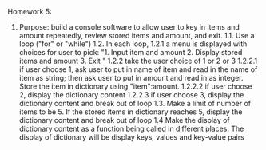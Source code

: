 Homework 5:
1. Purpose: build a console software to allow user to key in items and amount repeatedly, review stored items and amount, and exit.
	1.1. Use a loop ("for" or "while")
	1.2. In each loop, 
	   1.2.1 a menu is displayed with choices for user to pick:
		"1. Input item and amount
		 2. Display stored items and amount
		 3. Exit "
	   1.2.2 take the user choice of 1 or 2 or 3
	  	1.2.2.1 if user choose 1, ask user to put in name of item and read in the name of item as string; then ask user to put in amount and read in as integer. Store the item in dictionary using "item":amount.
		1.2.2.2 if user choose 2, display the dictionary content 
		1.2.2.3 if user choose 3, display the dictionary content and break out of loop
	1.3. Make a limit of number of items to be 5. If the stored items in dictionary reaches 5, display the dictionary content and break out of loop
	1.4 Make the display of dictionary content as a function being called in different places. The display of dictionary will be display keys, values and key-value pairs



